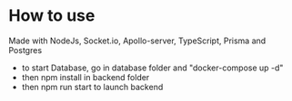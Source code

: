 # How to use

Made with NodeJs, Socket.io, Apollo-server, TypeScript, Prisma and Postgres

- to start Database, go in database folder and "docker-compose up -d"
- then npm install in backend folder
- then npm run start to launch backend
